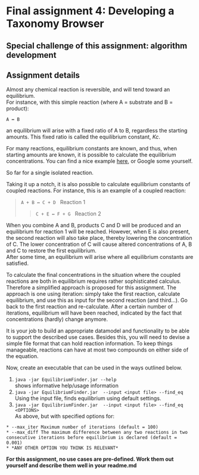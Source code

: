 # Final assignment 4: Developing a Taxonomy Browser #

## Special challenge of this assignment: algorithm development ##

## Assignment details ##

Almost any chemical reaction is reversible, and will tend toward an equilibrium.  
For instance, with this simple reaction (where A = substrate and B = product):

`A ↔ B`  

an equilibrium will arise with a fixed ratio of A to B, regardless the starting amounts.
This fixed ratio is called the equilibrium constant, *Kc*.

For many reactions, equilibrium constants are known, and thus, when starting amounts are known, it is possible to calculate the equilibrium concentrations. You can find a nice example [here](http://chemwiki.ucdavis.edu/Core/Physical_Chemistry/Equilibria/Chemical_Equilibria/Calculating_an_Equilibrium_Concentration), or Google some yourself.

So far for a single isolated reaction.

Taking it up a notch, it is also possible to calculate equilibrium constants of coupled reactions. For instance, this is an example of a coupled reaction:

> `A + B ↔ C + D` &nbsp;&nbsp;Reaction 1
> > `C + E ↔ F + G` &nbsp;&nbsp;Reaction 2

When you combine A and B, products C and D will be produced and an equilibrium for reaction 1 will be reached. However, when E is also present, the second reaction will also take place, thereby lowering the concentration of C. The lower concentration of C will cause altered concentrations of A, B and C to restore the first equilibrium.  
After some time, an equilibrium will arise where all equilibrium constants are satisfied.

To calculate the final concentrations in the situation where the coupled reactions are both in equilibrium requires rather sophisticated calculus. Therefore a simplified approach is proposed for this assignment. The approach is one using iteration: simply take the first reaction, calculate equilibrium, and use this as input for the second reaction (and third...). Go back to the first reaction and re-calculate. After a certain number of iterations, equilibrium will have been reached, indicated by the fact that concentrations (hardly) change anymore.

It is your job to build an appropriate datamodel and functionality to be able to support the described use cases. Besides this, you will need to devise a simple file format that can hold reaction information. To keep things manageable, reactions can have at most two compounds on either side of the equation.

Now, create an executable that can be used in the ways outlined below.   

  1. ```java -jar EquilibriumFinder.jar --help```  
    shows informative help/usage information
  2. ```java -jar EquilibriumFinder.jar  --input <input file> --find_eq```  
   Using the input file, finds equilibrium using default settings.   
  3. ```java -jar EquilibriumFinder.jar  --input <input file> --find_eq <OPTIONS>```  
   As above, but with specified options for:  

    * --max_iter Maximum number of iterations (default = 100)  
    * --max_diff The maximum difference between any two reactions in two consecutive iterations before equilibrium is declared (default = 0.001)  
    * *ANY OTHER OPTION YOU THINK IS RELEVANT*

**For this assignment, no use cases are pre-defined. Work them out yourself and describe them well in your readme.md**  
